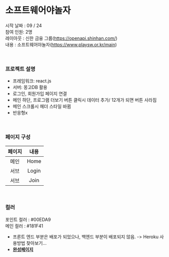 # 소프트웨어야놀자

시작 날짜 : 09 / 24   
참여 인원: 2명   
레이아웃 : 신한 금융 그룹(https://openapi.shinhan.com/)   
내용 : 소프트웨어야놀자(https://www.playsw.or.kr/main)   

<br />   


### 프로젝트 설명
- 프레임워크: react.js
- 서버: 몽고DB 활용
- 로그인, 회원가입 페이지 연결
- 메인 하단, 프로그램 더보기 버튼 클릭시 데이터 추가/ 12개가 되면 버튼 사라짐 
- 메인 스크롤시 헤더 스타일 바뀜
- 반응형x

<br />   

### 페이지 구성
페이지 | 내용
:--: | :--:
메인 | Home
서브 | Login
서브 | Join

<br />   

### 컬러
포인트 컬러 : #00EDA9   
메인 컬러 : #181F41


- 프론트 엔드 부분은 배포가 되었으나, 백엔드 부분이 배포되지 않음. -> Heroku 사용방법 찾아보기...
- [**완성페이지**](https://project-softwareplay.netlify.app/)
